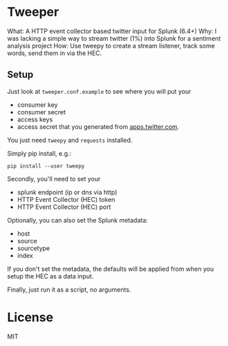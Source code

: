 # Tweeper

What: A HTTP event collector based twitter input for Splunk (6.4+)
Why: I was lacking a simple way to stream twitter (1%) into Splunk for a sentiment analysis project
How: Use tweepy to create a stream listener, track some words, send them in via the HEC.

## Setup
Just look at `tweeper.conf.example` to see where you will put your
 - consumer key
 - consumer secret
 - access keys
 - access secret
that you generated from [apps.twitter.com](apps.twitter.com).

You just need `tweepy` and `requests` installed.

Simply pip install, e.g.:
```
pip install --user tweepy
```

Secondly, you'll need to set your
 - splunk endpoint (ip or dns via http)
 - HTTP Event Collector (HEC) token
 - HTTP Event Collector (HEC) port

Optionally, you can also set the Splunk metadata:
 - host
 - source
 - sourcetype
 - index

If you don't set the metadata, the defaults will be applied from when you setup
the HEC as a data input.

Finally, just run it as a script, no arguments.

# License
MIT
